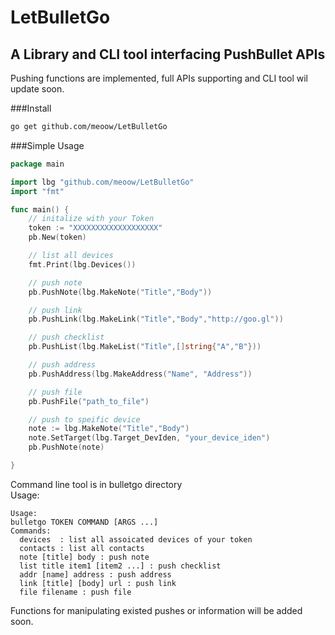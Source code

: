 # LetBulletGo
## A Library and CLI tool interfacing PushBullet APIs

Pushing functions are implemented, full APIs supporting and CLI tool wil update soon.

###Install
```sh
go get github.com/meoow/LetBulletGo
```

###Simple Usage
```go
package main

import lbg "github.com/meoow/LetBulletGo"
import "fmt"

func main() {
	// initalize with your Token
	token := "XXXXXXXXXXXXXXXXXXX"
	pb.New(token)

	// list all devices
	fmt.Print(lbg.Devices())

	// push note
	pb.PushNote(lbg.MakeNote("Title","Body"))

	// push link
	pb.PushLink(lbg.MakeLink("Title","Body","http://goo.gl"))

	// push checklist
	pb.PushList(lbg.MakeList("Title",[]string{"A","B"}))

	// push address
	pb.PushAddress(lbg.MakeAddress("Name", "Address"))

	// push file
	pb.PushFile("path_to_file")

	// push to speific device
	note := lbg.MakeNote("Title","Body")
	note.SetTarget(lbg.Target_DevIden, "your_device_iden")
	pb.PushNote(note)

}
```

Command line tool is in bulletgo directory  
Usage:  
```
Usage:
bulletgo TOKEN COMMAND [ARGS ...]
Commands:
  devices  : list all assoicated devices of your token
  contacts : list all contacts
  note [title] body : push note
  list title item1 [item2 ...] : push checklist
  addr [name] address : push address
  link [title] [body] url : push link
  file filename : push file
```


Functions for manipulating existed pushes or information will be added soon.

